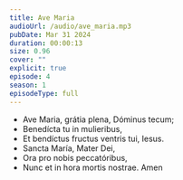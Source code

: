 ```yaml
---
title: Ave Maria
audioUrl: /audio/ave_maria.mp3
pubDate: Mar 31 2024
duration: 00:00:13
size: 0.96
cover: ""
explicit: true
episode: 4
season: 1
episodeType: full
---
```


  - Ave Maria, grátia plena, Dóminus tecum;
  - Benedícta tu in mulieribus,
  - Et bendíctus fructus ventris tui, Iesus.
  - Sancta María, Mater Dei,
  - Ora pro nobis peccatóribus,
  - Nunc et in hora mortis nostrae. Amen